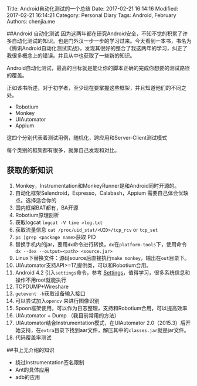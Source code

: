 Title: Android自动化测试的一个总结
Date: 2017-02-21 16:14:16
Modified: 2017-02-21 16:14:21
Category: Personal Diary
Tags: Android, February
Authors: chenjia.me

##Android 自动化测试
因为这两年都在研究Android安全，不知不觉的积累了许多自动化测试的知识。也是门外汉一步一步的学习过来。今天看到一本书，书名为《腾讯Android自动化测试实战》，发现其很好的整合了我这两年的学习，纠正了我很多概念上的错误。并且从中也获取了一些新的知识。

Android自动化测试，最高的目标就是能让你的脚本正确的完成你想要的测试路径的覆盖。

正如该书所述，对于初学者，至少现在要掌握这些框架，并且知道他们的不同之处。

+ Robotium
+ Monkey
+ UIAutomator
+ Appium

这四个分别代表着测试用例，随机化，跨应用和Server-Client测试模式

每个类别的框架都有很多，就靠自己发现和对比。

## 获取的新知识
1. Monkey，Instrumentation和MonkeyRunner是和Android同时开源的。
2. 自动化框架Selendroid，Espresso，Calabash，Appium 需要自己体会优缺点。选择适合你的
3. 国内框架BAT都有，BA开源
4. Robotium原理剖析
5. 获取logcat `logcat -V time >log.txt`
6. 获取流量信息 `cat /proc/uid_stat/<UID>/tcp_rcv` or `tcp_set`
7. `ps |grep <package name>`获取 PID
8. 替换手机内的jar，要用`dx`命令进行转换，`dx`在`platform-tools`下，使用命令`dx --dex --output=<path> <source.jar>`
9. Linux下替换文件：源码source后直接执行`make monkey`，输出在`out`目录下。
10. UIAutomator支持API>=17,提供类，可以和Robotium合用。
11. Android 4.2 引入`settings`命令，参考 [Settings](https://developer.android.com/reference/android/provider/Settings.html)，值得学习，很多系统信息和操作不用root就能执行
12. TCPDUMP+Wireshare
13. `getevent -h`获取设备输入接口
14. 可以尝试加入`opencv` 来进行图像识别
15. Spoon框架使用，可以作为日志整理，支持和Robotium合用，可以提高效率
16. UIAutomator + Dump （我目前常用的方法）
17. UIAutomator结合Instrumentation模式，在UIAutomator 2.0（2015.3）后开始支持，在`extra`目录下找到aar文件，解压其中的`classes.jar`就是jar文件。
18. 代码覆盖率测试

##书上无介绍的知识
+ 绕过Instrumentation签名限制
+ Ant的具体应用
+ adb的应用


